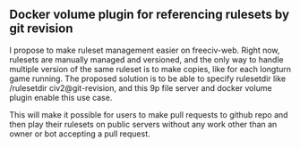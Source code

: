 Docker volume plugin for referencing rulesets by git revision
--------------------------------------------------------------


I propose to make ruleset management easier on freeciv-web. Right now, rulesets are manually managed and versioned, and the only way to handle multiple version of the same ruleset is to make copies, like for each longturn game running. The proposed solution is to be able to specify rulesetdir like /rulesetdir civ2@git-revision, and this 9p file server and docker volume plugin enable this use case.

This will make it possible for users to make pull requests to github repo and then play their rulesets on public servers without any work other than an owner or bot accepting a pull request.
